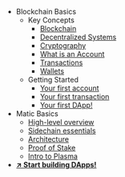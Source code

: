 <!-- docs/_sidebar.md -->
* Blockchain Basics
  * Key Concepts
    * [Blockchain](blockchain.md)
    * [Decentralized Systems](decentralized.md)
    * [Cryptography](cryptography.md)
    * [What is an Account](account.md)
    * [Transactions](transaction.md)
    * [Wallets](wallets.md)
  * Getting Started
    * [Your first account](build-account.md)
    * [Your first transaction](build-transaction.md)
    * [Your first DApp!](build-dapp.md)
* Matic Basics 
    * [High-level overview](overview.md)
    * [Sidechain essentials](sidechain.md)
    * [Architecture](architecture.md)
    * [Proof of Stake](pos.md)
    * [Intro to Plasma](plasma.md)
* [**↗︎ Start building DApps!**](/tutorials/)
<!-- * 🔗 Tutorials -->